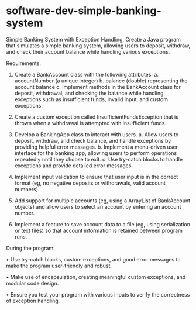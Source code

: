 # software-dev-simple-banking-system
Simple Banking System with Exception Handling, Create a Java program that simulates a simple banking system, allowing users to deposit, withdraw, and check their account balance while handling various exceptions.

Requirements:

1.	Create a BankAccount class with the following attributes:
a.	accountNumber (a unique integer)
b.	balance (double) representing the account balance
c.	Implement methods in the BankAccount class for deposit, withdrawal, and checking the balance while handling exceptions such as insufficient funds, invalid input, and custom exceptions.

2.	Create a custom exception called InsufficientFundsException that is thrown when a withdrawal is attempted with insufficient funds.

3.	Develop a BankingApp class to interact with users. 
a.	Allow users to deposit, withdraw, and check balance, and handle exceptions by providing helpful error messages.
b.	Implement a menu-driven user interface for the banking app, allowing users to perform operations repeatedly until they choose to exit.
c.	Use try-catch blocks to handle exceptions and provide detailed error messages.

4.	Implement input validation to ensure that user input is in the correct format (eg, no negative deposits or withdrawals, valid account numbers).

5.	Add support for multiple accounts (eg, using a ArrayList of BankAccount objects) and allow users to select an account by entering an account number.

6.	Implement a feature to save account data to a file (eg, using serialization or text files) so that account information is retained between program runs.

During the program:

•	Use try-catch blocks, custom exceptions, and good error messages to make the program user-friendly and robust.

•	Make use of encapsulation, creating meaningful custom exceptions, and modular code design.

•	Ensure you test your program with various inputs to verify the correctness of exception handling.
